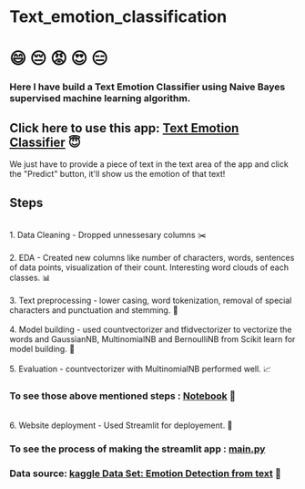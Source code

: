 # Text_emotion_classification

# :smile: :pensive: :rage: :heart_eyes: :expressionless:

### Here I have build a Text Emotion Classifier using Naive Bayes supervised machine learning algorithm.

## Click here to use this app: [Text Emotion Classifier](https://arpsgit-text-emotion-classification-main-9muey4.streamlit.app/) :innocent:
We just have to provide a piece of text in the text area of the app and click the "Predict" button, it'll show us the emotion of that text!

## Steps
<br> 1. Data Cleaning - Dropped unnessesary columns :scissors: <br>
<br> 2. EDA - Created new columns like number of characters, words, sentences of data points, visualization of their count. Interesting word clouds of each classes. :bar_chart: <br>
<br> 3. Text preprocessing - lower casing, word tokenization, removal of special characters and punctuation and stemming. :pencil: <br>
<br> 4. Model building - used countvectorizer and tfidvectorizer to vectorize the words and GaussianNB, MultinomialNB and BernoulliNB from Scikit learn for model building. :wrench: <br>
<br> 5. Evaluation - countvectorizer with MultinomialNB performed well. :chart_with_upwards_trend: <br>

### To see those above mentioned steps : [Notebook](https://github.com/Arpsgit/Text_emotion_classification/blob/main/text_emotion_classification.ipynb) :notebook: 

<br> 6. Website deployment - Used Streamlit for deployement. :pushpin:

### To see the process of making the streamlit app : [main.py](https://github.com/Arpsgit/Text_emotion_classification/blob/main/main.py)

### Data source: [kaggle Data Set: Emotion Detection from text](https://www.kaggle.com/datasets/pashupatigupta/emotion-detection-from-text) :floppy_disk: